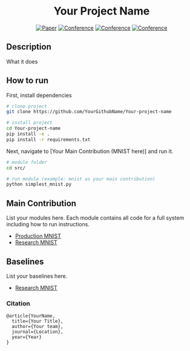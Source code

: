 
<div align="center">    
 
# Your Project Name     

[![Paper](http://img.shields.io/badge/paper-arxiv.1001.2234-B31B1B.svg)](https://www.nature.com/articles/nature14539)
[![Conference](http://img.shields.io/badge/NeurIPS-2019-4b44ce.svg)](https://papers.nips.cc/book/advances-in-neural-information-processing-systems-31-2018)
[![Conference](http://img.shields.io/badge/ICLR-2019-4b44ce.svg)](https://papers.nips.cc/book/advances-in-neural-information-processing-systems-31-2018)
[![Conference](http://img.shields.io/badge/AnyConference-2020r-4b44ce.svg)](https://papers.nips.cc/book/advances-in-neural-information-processing-systems-31-2018)  
<!--
ARXIV   
[![Paper](http://img.shields.io/badge/arxiv-math.co:1480.1111-B31B1B.svg)](https://www.nature.com/articles/nature14539)
-->



<!--  
Conference   
-->   
</div>
 
## Description   
What it does   

## How to run   
First, install dependencies   
```bash
# clone project   
git clone https://github.com/YourGithubName/Your-project-name   

# install project   
cd Your-project-name 
pip install -e .   
pip install -r requirements.txt
 ```   
 Next, navigate to [Your Main Contribution (MNIST here)] and run it.   
 ```bash
# module folder
cd src/    

# run module (example: mnist as your main contribution)   
python simplest_mnist.py    
```

## Main Contribution      
List your modules here. Each module contains all code for a full system including how to run instructions.   
- [Production MNIST](https://github.com/PyTorchLightning/pytorch-lightning-conference-seed/tree/master/src/production_mnist)    
- [Research MNIST](https://github.com/PyTorchLightning/pytorch-lightning-conference-seed/tree/master/src/research_mnist)  

## Baselines    
List your baselines here.   
- [Research MNIST](https://github.com/PyTorchLightning/pytorch-lightning-conference-seed/tree/master/src/research_mnist) 

### Citation   
```
@article{YourName,
  title={Your Title},
  author={Your team},
  journal={Location},
  year={Year}
}
```   
